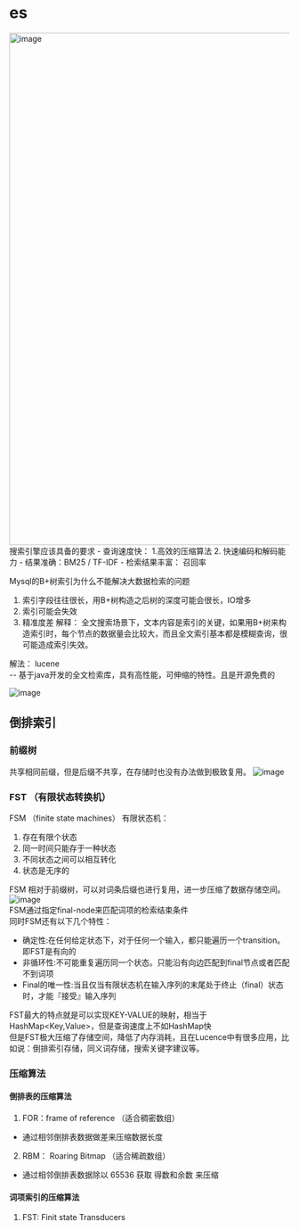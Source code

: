 # es
<img width="919" alt="image" src="https://user-images.githubusercontent.com/17842768/200323184-b6d07fe8-ec90-4fe7-9446-2ff7abf6cafc.png">
搜索引擎应该具备的要求
- 查询速度快： 1.高效的压缩算法  2. 快速编码和解码能力
- 结果准确：BM25 / TF-IDF
- 检索结果丰富： 召回率  

Mysql的B+树索引为什么不能解决大数据检索的问题  
1.  索引字段往往很长，用B+树构造之后树的深度可能会很长，IO增多
2.  索引可能会失效
3.  精准度差
解释：
全文搜索场景下，文本内容是索引的关键，如果用B+树来构造索引时，每个节点的数据量会比较大，而且全文索引基本都是模糊查询，很可能造成索引失效。  

解法： lucene  
--  基于java开发的全文检索库，具有高性能，可伸缩的特性。且是开源免费的

![image](https://github.com/chenzifeng1/JavaLearning/assets/17842768/287b1f37-c106-4a85-a9b3-cb0f7003cf87)


## 倒排索引


### 前缀树
共享相同前缀，但是后缀不共享，在存储时也没有办法做到极致复用。
![image](https://user-images.githubusercontent.com/17842768/236600656-30bb85d3-13fc-4dd5-8257-a140305943cf.png)


### FST （有限状态转换机）
FSM （finite state machines）
有限状态机：
1. 存在有限个状态
2. 同一时间只能存于一种状态
3. 不同状态之间可以相互转化
4. 状态是无序的

FSM 相对于前缀树，可以对词条后缀也进行复用，进一步压缩了数据存储空间。
![image](https://user-images.githubusercontent.com/17842768/236736242-5d0810c8-7d57-4474-a55a-d4f9d5583816.png)  
FSM通过指定final-node来匹配词项的检索结束条件  
同时FSM还有以下几个特性：
- 确定性:在任何给定状态下，对于任何一个输入，都只能遍历一个transition。即FST是有向的
- 非循环性:不可能重复遍历同一个状态。只能沿有向边匹配到final节点或者匹配不到词项
- Final的唯一性:当且仅当有限状态机在输入序列的末尾处于终止（final）状态时，才能『接受』输入序列  

FST最大的特点就是可以实现KEY-VALUE的映射，相当于HashMap<Key,Value>，但是查询速度上不如HashMap快  
但是FST极大压缩了存储空间，降低了内存消耗，且在Lucence中有很多应用，比如说：倒排索引存储，同义词存储，搜索关键字建议等。

### 压缩算法


#### 倒排表的压缩算法
1. FOR：frame of reference （适合稠密数组）
- 通过相邻倒排表数据做差来压缩数据长度
    
2. RBM： Roaring Bitmap （适合稀疏数组）
- 通过相邻倒排表数据除以 65536 获取 得数和余数 来压缩

#### 词项索引的压缩算法
1. FST: Finit state Transducers
